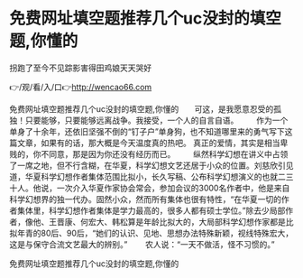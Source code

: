 # 免费网址填空题推荐几个uc没封的填空题,你懂的
拐跑了至今不见踪影害得田鸡娘天天哭好

👉/观/看/入/口👉http://wencao66.com

免费网址填空题推荐几个uc没封的填空题,你懂的　　可这，是我愿意忍受的孤独！只要能够，只要能够远离战争。我接受，一个人的自言自语。
　　作为一个单身了十余年，还依旧坚强不倒的“钉子户”单身狗，也不知道哪里来的勇气写下这篇文章，如果有的话，那大概是今天温度真的热吧。
	真正的爱情，其实是相当卑贱的，你不同意，那是因为你还没有经历而已。
　　纵然科学幻想在讲义中占领了一席之地，但不行含糊，在华夏，科学幻想文艺还居于小众的位置。刘慈欣引见道，华夏科学幻想作者集体范围比拟小，长久写稿、公布科学幻想演义的也就二三十人。他说，一次介入华夏作家协会常会，参加会议的3000名作者中，他是来自科学幻想界的独一代办。固然小众，然而所有集体也很有特性，“在华夏一切的作者集体里，科学幻想作者集体是学力最高的，很多人都有硕士学位。”除去少局部作者，像他、王晋康、何宏大、韩松算是年龄比拟大的，大局部科学幻想作家都是比拟年青的80后、90后，“她们的认识、见地、思想办法特殊新颖，视线特殊宏大，这是与保守合流文艺最大的辨别。”
　　农人说：“一天不做活，怪不习惯的。”

免费网址填空题推荐几个uc没封的填空题,你懂的
